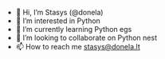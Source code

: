 - 👋 Hi, I’m Stasys (@donela)
- 👀 I’m interested in Python
- 🌱 I’m currently learning Python egs
- 💞️ I’m looking to collaborate on Python nest
- 📫 How to reach me stasys@donela.lt

<!---
donela/donela is a ✨ special ✨ repository because its `README.md` (this file) appears on your GitHub profile.
You can click the Preview link to take a look at your changes.
--->
